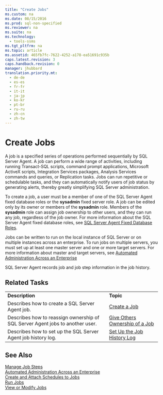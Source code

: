 ```yaml
---
title: "Create Jobs"
ms.custom: na
ms.date: 08/15/2016
ms.prod: sql-non-specified
ms.reviewer: na
ms.suite: na
ms.technology: 
  - tools-ssms
ms.tgt_pltfrm: na
ms.topic: article
ms.assetid: 465fb7fc-7622-4252-a178-ea51691c935b
caps.latest.revision: 3
caps.handback.revision: 0
manager: jhubbard
translation.priority.mt: 
  - de-de
  - es-es
  - fr-fr
  - it-it
  - ja-jp
  - ko-kr
  - pt-br
  - ru-ru
  - zh-cn
  - zh-tw
---
```

# Create Jobs
A job is a specified series of operations performed sequentially by  SQL Server  Agent. A job can perform a wide range of activities, including running  Transact\-SQL  scripts, command prompt applications, Microsoft ActiveX scripts, Integration Services packages, Analysis Services commands and queries, or Replication tasks. Jobs can run repetitive or schedulable tasks, and they can automatically notify users of job status by generating alerts, thereby greatly simplifying  SQL Server  administration.  
  
To create a job, a user must be a member of one of the  SQL Server  Agent fixed database roles or the **sysadmin** fixed server role. A job can be edited only by its owner or members of the **sysadmin** role. Members of the **sysadmin** role can assign job ownership to other users, and they can run any job, regardless of the job owner. For more information about the  SQL Server  Agent fixed database roles, see [SQL Server Agent Fixed Database Roles](../content/SQL-Server-Agent-Fixed-Database-Roles.md).  
  
Jobs can be written to run on the local instance of  SQL Server  or on multiple instances across an enterprise. To run jobs on multiple servers, you must set up at least one master server and one or more target servers. For more information about master and target servers, see [Automated Administration Across an Enterprise](../content/Automated-Administration-Across-an-Enterprise.md)  
  
 SQL Server  Agent records job and job step information in the job history.  
  
## Related Tasks  
  
|||  
|-|-|  
|**Description**|**Topic**|  
|Describes how to create a  SQL Server  Agent job.|[Create a Job](../content/Create-a-Job.md)|  
|Describes how to reassign ownership of  SQL Server  Agent jobs to another user.|[Give Others Ownership of a Job](../content/Give-Others-Ownership-of-a-Job.md)|  
|Describes how to set up the  SQL Server  Agent job history log.|[Set Up the Job History Log](../content/Set-Up-the-Job-History-Log.md)|  
  
## See Also  
[Manage Job Steps](../content/Manage-Job-Steps.md)  
[Automated Administration Across an Enterprise](../content/Automated-Administration-Across-an-Enterprise.md)  
[Create and Attach Schedules to Jobs](../content/Create-and-Attach-Schedules-to-Jobs.md)  
[Run Jobs](../content/Run-Jobs.md)  
[View or Modify Jobs](../content/View-or-Modify-Jobs.md)  
  
